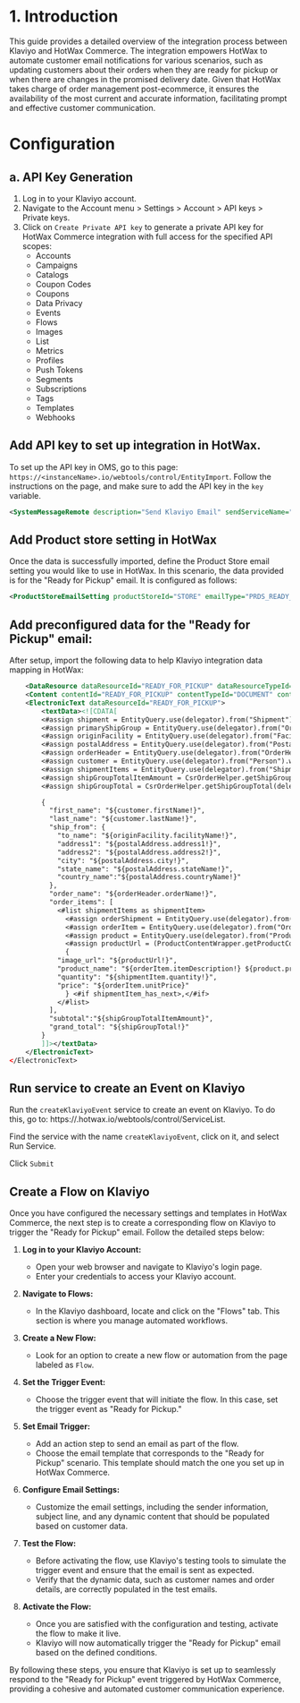  # 1. Introduction

This guide provides a detailed overview of the integration process between Klaviyo and HotWax Commerce. The integration empowers HotWax to automate customer email notifications for various scenarios, such as updating customers about their orders when they are ready for pickup or when there are changes in the promised delivery date. Given that HotWax takes charge of order management post-ecommerce, it ensures the availability of the most current and accurate information, facilitating prompt and effective customer communication.

# Configuration

## a. API Key Generation

1. Log in to your Klaviyo account.
2. Navigate to the Account menu > Settings > Account > API keys > Private keys.
3. Click on `Create Private API key` to generate a private API key for HotWax Commerce integration with full access for the specified API scopes:
   - Accounts
   - Campaigns
   - Catalogs
   - Coupon Codes
   - Coupons
   - Data Privacy
   - Events
   - Flows
   - Images
   - List
   - Metrics
   - Profiles
   - Push Tokens
   - Segments
   - Subscriptions
   - Tags
   - Templates
   - Webhooks

## Add API key to set up integration in HotWax.

To set up the API key in OMS, go to this page: `https://<instanceName>.io/webtools/control/EntityImport`. 
Follow the instructions on the page, and make sure to add the API key in the `key` variable.

```xml
<SystemMessageRemote description="Send Klaviyo Email" sendServiceName="sendKlaviyoEmail" sendUrl="https://a.klaviyo.com/api/track" sharedSecret="{key}" systemMessageRemoteId="KLAVIYO-STORE"/>
```

## Add Product store setting in HotWax

Once the data is successfully imported, define the Product Store email setting you would like to use in HotWax. In this scenario, the data provided is for the "Ready for Pickup" email. It is configured as follows:

```xml
<ProductStoreEmailSetting productStoreId="STORE" emailType="PRDS_READY_TO_PICKUP" subject="Ready For Pickup Email" systemMessageRemoteId="KLAVIYO-STORE" templateContentId="READY_FOR_PICKUP"/>
```

## Add preconfigured data for the "Ready for Pickup" email:

After setup, import the following data to help Klaviyo integration data mapping in HotWax: 

```xml
    <DataResource dataResourceId="READY_FOR_PICKUP" dataResourceTypeId="ELECTRONIC_TEXT"  dataTemplateTypeId="FTL" statusId="CTNT_PUBLISHED"/>
    <Content contentId="READY_FOR_PICKUP" contentTypeId="DOCUMENT" contentName="Template for klaviyo ready for pickup email" dataResourceId="READY_FOR_PICKUP" statusId="CTNT_PUBLISHED"/>
    <ElectronicText dataResourceId="READY_FOR_PICKUP">
        <textData><![CDATA[
		<#assign shipment = EntityQuery.use(delegator).from("Shipment").where("shipmentId", shipmentId!).queryOne()!/>
		<#assign primaryShipGroup = EntityQuery.use(delegator).from("OrderItemShipGroup").where("orderId", shipment.primaryOrderId!, "shipGroupSeqId", shipment.primaryShipGroupSeqId!).queryOne()!/>
		<#assign originFacility = EntityQuery.use(delegator).from("Facility").where("facilityId", shipment.originFacilityId!).queryOne()!/>
		<#assign postalAddress = EntityQuery.use(delegator).from("PostalAddressAndGeo").where("contactMechId", shipment.originContactMechId!).queryOne()!/>
		<#assign orderHeader = EntityQuery.use(delegator).from("OrderHeader").where("orderId", orderId!).queryOne()!/>
		<#assign customer = EntityQuery.use(delegator).from("Person").where("partyId", shipment.partyIdTo!).queryOne()!/>
		<#assign shipmentItems = EntityQuery.use(delegator).from("ShipmentItem").where("shipmentId", shipmentId!).queryList()!/>
		<#assign shipGroupTotalItemAmount = CsrOrderHelper.getShipGroupItemsTotalWithItemAdjustments(delegator, orderId, primaryShipGroup)! />
		<#assign shipGroupTotal = CsrOrderHelper.getShipGroupTotal(delegator, orderId, primaryShipGroup)! />

		{
		  "first_name": "${customer.firstName!}",
		  "last_name": "${customer.lastName!}",
		  "ship_from": {
		    "to_name": "${originFacility.facilityName!}",
		    "address1": "${postalAddress.address1!}",
		    "address2": "${postalAddress.address2!}",
		    "city": "${postalAddress.city!}",
		    "state_name": "${postalAddress.stateName!}",
		    "country_name":"${postalAddress.countryName!}"
		  },
		  "order_name": "${orderHeader.orderName!}",
		  "order_items": [
		    <#list shipmentItems as shipmentItem>
		      <#assign orderShipment = EntityQuery.use(delegator).from("OrderShipment").where("shipmentId", shipmentId!,"shipmentItemSeqId", shipmentItem.shipmentItemSeqId!,"shipGroupSeqId", shipment.primaryShipGroupSeqId!).queryFirst()! />
		      <#assign orderItem = EntityQuery.use(delegator).from("OrderItem").where("orderId", orderId!,"orderItemSeqId", orderShipment.orderItemSeqId!).queryOne()!/>
		      <#assign product = EntityQuery.use(delegator).from("Product").where("productId", shipmentItem.productId).queryOne()!/>
		      <#assign productUrl = (ProductContentWrapper.getProductContentAsText(product, "IMAGE", locale, dispatcher, "string")) !/>
		      {
		  	"image_url": "${productUrl!}",
		  	"product_name": "${orderItem.itemDescription!} ${product.productName!}",
		  	"quantity": "${shipmentItem.quantity!}",
		  	"price": "${orderItem.unitPrice}"
		      } <#if shipmentItem_has_next>,</#if>
		    </#list>
		  ],
		  "subtotal":"${shipGroupTotalItemAmount}",
		  "grand_total": "${shipGroupTotal!}"
		}
        ]]></textData>
    </ElectronicText>
</ElectronicText>
```

## Run service to create an Event on Klaviyo

Run the `createKlaviyoEvent` service to create an event on Klaviyo. To do this, go to: https://<instanceName>.hotwax.io/webtools/control/ServiceList.

Find the service with the name `createKlaviyoEvent`, click on it, and select Run Service.

<!-- Add parameters here -->

Click `Submit`

## Create a Flow on Klaviyo

Once you have configured the necessary settings and templates in HotWax Commerce, the next step is to create a corresponding flow on Klaviyo to trigger the "Ready for Pickup" email. Follow the detailed steps below:

1. **Log in to your Klaviyo Account:**
   - Open your web browser and navigate to Klaviyo's login page.
   - Enter your credentials to access your Klaviyo account.

2. **Navigate to Flows:**
   - In the Klaviyo dashboard, locate and click on the "Flows" tab. This section is where you manage automated workflows.

3. **Create a New Flow:**
   - Look for an option to create a new flow or automation from the page labeled as `Flow`.

4. **Set the Trigger Event:**
   - Choose the trigger event that will initiate the flow. In this case, set the trigger event as "Ready for Pickup."

5. **Set Email Trigger:**
   - Add an action step to send an email as part of the flow.
   - Choose the email template that corresponds to the "Ready for Pickup" scenario. This template should match the one you set up in HotWax Commerce.

6. **Configure Email Settings:**
   - Customize the email settings, including the sender information, subject line, and any dynamic content that should be populated based on customer data.

7. **Test the Flow:**
   - Before activating the flow, use Klaviyo's testing tools to simulate the trigger event and ensure that the email is sent as expected.
   - Verify that the dynamic data, such as customer names and order details, are correctly populated in the test emails.

8. **Activate the Flow:**
   - Once you are satisfied with the configuration and testing, activate the flow to make it live.
   - Klaviyo will now automatically trigger the "Ready for Pickup" email based on the defined conditions.


By following these steps, you ensure that Klaviyo is set up to seamlessly respond to the "Ready for Pickup" event triggered by HotWax Commerce, providing a cohesive and automated customer communication experience.